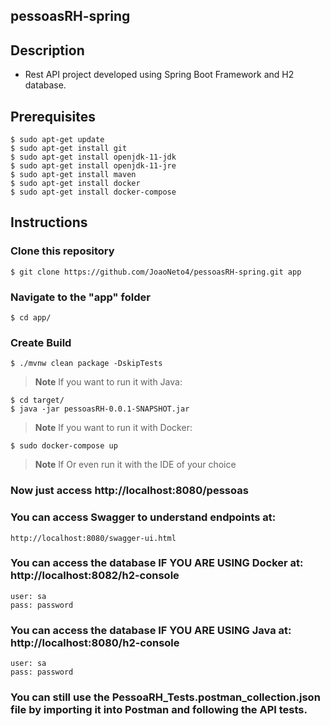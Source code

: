 ## pessoasRH-spring

## Description
- Rest API project developed using Spring Boot Framework and H2 database.

## Prerequisites
```
$ sudo apt-get update
$ sudo apt-get install git
$ sudo apt-get install openjdk-11-jdk
$ sudo apt-get install openjdk-11-jre
$ sudo apt-get install maven
$ sudo apt-get install docker
$ sudo apt-get install docker-compose
```
## Instructions

### Clone this repository
```
$ git clone https://github.com/JoaoNeto4/pessoasRH-spring.git app
```
### Navigate to the "app" folder
```
$ cd app/
```
### Create Build
```
$ ./mvnw clean package -DskipTests
```
> **Note**
> If you want to run it with Java:
```
$ cd target/
$ java -jar pessoasRH-0.0.1-SNAPSHOT.jar
```
> **Note**
> If you want to run it with Docker:
```
$ sudo docker-compose up
```
> **Note**
> If Or even run it with the IDE of your choice

### Now just access http://localhost:8080/pessoas

### You can access Swagger to understand endpoints at:
```
http://localhost:8080/swagger-ui.html
```
### You can access the database IF YOU ARE USING Docker at: http://localhost:8082/h2-console
```
user: sa
pass: password
```
### You can access the database IF YOU ARE USING Java at: http://localhost:8080/h2-console
```
user: sa
pass: password
```
### You can still use the PessoaRH_Tests.postman_collection.json file by importing it into Postman and following the API tests.
